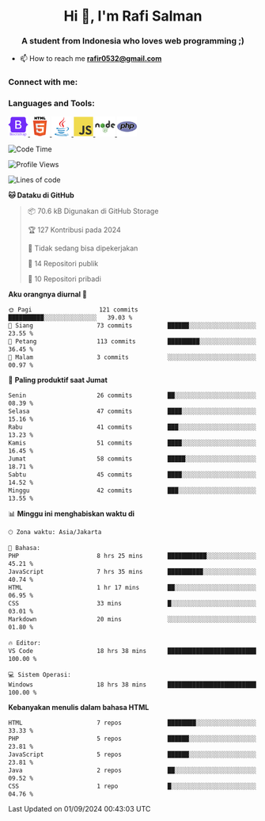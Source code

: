 <h1 align="center">Hi 👋, I'm Rafi Salman</h1>
<h3 align="center">A student from Indonesia who loves web programming ;)</h3>

- 📫 How to reach me **rafir0532@gmail.com**

<h3 align="left">Connect with me:</h3>
<p align="left">
</p>

<h3 align="left">Languages and Tools:</h3>
<p align="left"> <a href="https://getbootstrap.com" target="_blank" rel="noreferrer"> <img src="https://raw.githubusercontent.com/devicons/devicon/master/icons/bootstrap/bootstrap-plain-wordmark.svg" alt="bootstrap" width="40" height="40"/> </a> <a href="https://www.w3.org/html/" target="_blank" rel="noreferrer"> <img src="https://raw.githubusercontent.com/devicons/devicon/master/icons/html5/html5-original-wordmark.svg" alt="html5" width="40" height="40"/> </a> <a href="https://www.java.com" target="_blank" rel="noreferrer"> <img src="https://raw.githubusercontent.com/devicons/devicon/master/icons/java/java-original.svg" alt="java" width="40" height="40"/> </a> <a href="https://developer.mozilla.org/en-US/docs/Web/JavaScript" target="_blank" rel="noreferrer"> <img src="https://raw.githubusercontent.com/devicons/devicon/master/icons/javascript/javascript-original.svg" alt="javascript" width="40" height="40"/> </a> <a href="https://nodejs.org" target="_blank" rel="noreferrer"> <img src="https://raw.githubusercontent.com/devicons/devicon/master/icons/nodejs/nodejs-original-wordmark.svg" alt="nodejs" width="40" height="40"/> </a> <a href="https://www.php.net" target="_blank" rel="noreferrer"> <img src="https://raw.githubusercontent.com/devicons/devicon/master/icons/php/php-original.svg" alt="php" width="40" height="40"/> </a> </p>

<!--START_SECTION:waka-->
![Code Time](http://img.shields.io/badge/Code%20Time-81%20hrs%2033%20mins-blue)

![Profile Views](http://img.shields.io/badge/Profil%20dilihat-0-blue)

![Lines of code](https://img.shields.io/badge/Sejak%20Hello%20World%20aku%20telah%20menulis-473.0%20thousand%20baris%20kode-blue)

**🐱 Dataku di GitHub** 

> 📦 70.6 kB Digunakan di GitHub Storage 
 > 
> 🏆 127 Kontribusi pada 2024
 > 
> 🚫 Tidak sedang bisa dipekerjakan
 > 
> 📜 14 Repositori publik 
 > 
> 🔑 10 Repositori pribadi 
 > 
**Aku orangnya diurnal 🐤** 

```text
🌞 Pagi                   121 commits         ██████████░░░░░░░░░░░░░░░   39.03 % 
🌆 Siang                  73 commits          ██████░░░░░░░░░░░░░░░░░░░   23.55 % 
🌃 Petang                 113 commits         █████████░░░░░░░░░░░░░░░░   36.45 % 
🌙 Malam                  3 commits           ░░░░░░░░░░░░░░░░░░░░░░░░░   00.97 % 
```
📅 **Paling produktif saat Jumat** 

```text
Senin                    26 commits          ██░░░░░░░░░░░░░░░░░░░░░░░   08.39 % 
Selasa                   47 commits          ████░░░░░░░░░░░░░░░░░░░░░   15.16 % 
Rabu                     41 commits          ███░░░░░░░░░░░░░░░░░░░░░░   13.23 % 
Kamis                    51 commits          ████░░░░░░░░░░░░░░░░░░░░░   16.45 % 
Jumat                    58 commits          █████░░░░░░░░░░░░░░░░░░░░   18.71 % 
Sabtu                    45 commits          ████░░░░░░░░░░░░░░░░░░░░░   14.52 % 
Minggu                   42 commits          ███░░░░░░░░░░░░░░░░░░░░░░   13.55 % 
```


📊 **Minggu ini menghabiskan waktu di** 

```text
🕑︎ Zona waktu: Asia/Jakarta

💬 Bahasa: 
PHP                      8 hrs 25 mins       ███████████░░░░░░░░░░░░░░   45.21 % 
JavaScript               7 hrs 35 mins       ██████████░░░░░░░░░░░░░░░   40.74 % 
HTML                     1 hr 17 mins        ██░░░░░░░░░░░░░░░░░░░░░░░   06.95 % 
CSS                      33 mins             █░░░░░░░░░░░░░░░░░░░░░░░░   03.01 % 
Markdown                 20 mins             ░░░░░░░░░░░░░░░░░░░░░░░░░   01.80 % 

🔥 Editor: 
VS Code                  18 hrs 38 mins      █████████████████████████   100.00 % 

💻 Sistem Operasi: 
Windows                  18 hrs 38 mins      █████████████████████████   100.00 % 
```

**Kebanyakan menulis dalam bahasa HTML** 

```text
HTML                     7 repos             ████████░░░░░░░░░░░░░░░░░   33.33 % 
PHP                      5 repos             ██████░░░░░░░░░░░░░░░░░░░   23.81 % 
JavaScript               5 repos             ██████░░░░░░░░░░░░░░░░░░░   23.81 % 
Java                     2 repos             ██░░░░░░░░░░░░░░░░░░░░░░░   09.52 % 
CSS                      1 repo              █░░░░░░░░░░░░░░░░░░░░░░░░   04.76 % 
```




 Last Updated on 01/09/2024 00:43:03 UTC
<!--END_SECTION:waka-->

